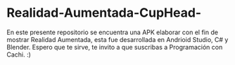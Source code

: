 # Realidad-Aumentada-CupHead-
En este presente repositorio se encuentra una APK elaborar con el fin de mostrar Realidad Aumentada, esta fue desarrollada en Andrioid Studio, C# y Blender. Espero que te sirve, te invito a que suscribas a Programación con Cachi. :)
